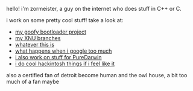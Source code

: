 hello! i'm zormeister, a guy on the internet who does stuff in C++ or C.


i work on some pretty cool stuff! take a look at:
- [my goofy bootloader project](https://github.com/Zormeister/DarwinBoot)
- [my XNU branches](https://github.com/Zormeister/xnu)
- [whatever this is](https://github.com/Zormeister/ProjectBuilder/tree/rewrite)
- [what happens when i google too much](https://github.com/Zormeister/corecrypto)
- [i also work on stuff for PureDarwin](https://github.com/PureDarwin)
- [i do cool hackintosh things if i feel like it](https://github.com/Carnations-Botanica/)


also a certified fan of detroit become human and the owl house, a bit too much of a fan maybe
